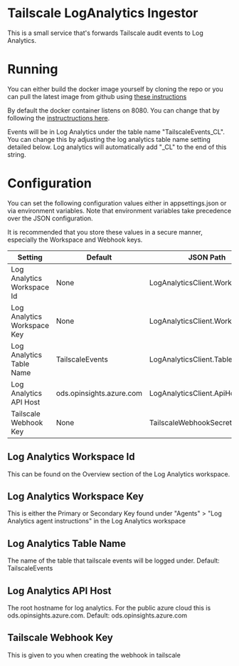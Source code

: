 # Tailscale LogAnalytics Ingestor
This is a small service that's forwards Tailscale audit events to Log Analytics.

# Running
You can either build the docker image yourself by cloning the repo or you can pull the latest image from github using [these instructions](https://github.com/jaredhaight/TailscaleLogAnalyticsIngestor/pkgs/container/tailscaleloganalyticsingestor)

By default the docker container listens on 8080. You can change that by following the [instructructions here](https://learn.microsoft.com/en-us/aspnet/core/fundamentals/servers/kestrel?view=aspnetcore-3.1#endpoint-configuration).

Events will be in Log Analytics under the table name "TailscaleEvents_CL". You can change this by adjusting the log analytics table name setting detailed below. Log analytics will automatically add "_CL" to the end of this string.

# Configuration
You can set the following configuration values either in appsettings.json or via environment variables. Note that environment variables take precedence over the JSON configuration.

It is recommended that you store these values in a secure manner, especially the Workspace and Webhook keys.

| Setting | Default | JSON Path | Environment variable Name |
|---------|---------|-----------|---------------------------|
| Log Analytics Workspace Id | None | LogAnalyticsClient.WorkspaceId | LogAnalyticsClient__WorkspaceId |
| Log Analytics Workspace Key | None | LogAnalyticsClient.WorkspaceKey | LogAnalyticsClient__WorkspaceKey |
| Log Analytics Table Name | TailscaleEvents | LogAnalyticsClient.Tablename | LogAnalyticsClient__Tablename |
| Log Analytics API Host | ods.opinsights.azure.com | LogAnalyticsClient.ApiHost | LogAnalyticsClient__ApiHost |
| Tailscale Webhook Key | None | TailscaleWebhookSecret | TailscaleWebhookSecret| 

## Log Analytics Workspace Id
This can be found on the Overview section of the Log Analytics workspace.

## Log Analytics Workspace Key
This is either the Primary or Secondary Key found under "Agents" > "Log Analytics agent instructions" in the Log Analytics workspace

## Log Analytics Table Name
The name of the table that tailscale events will be logged under. Default: TailscaleEvents

## Log Analytics API Host
The root hostname for log analytics. For the public azure cloud this is ods.opinsights.azure.com. Default: ods.opinsights.azure.com

## Tailscale Webhook Key
This is given to you when creating the webhook in tailscale
